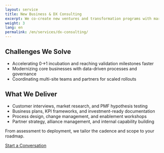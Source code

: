 ```yaml
---
layout: service
title: New Business & DX Consulting
excerpt: We co-create new ventures and transformation programs with market validation, KPI design, and operating models.
weight: 3
lang: en
permalink: /en/services/dx-consulting/
---
```


<h2 class="section-heading">Challenges We Solve</h2>
<ul>
  <li>Accelerating 0→1 incubation and reaching validation milestones faster</li>
  <li>Modernizing core businesses with data-driven processes and governance</li>
  <li>Coordinating multi-site teams and partners for scaled rollouts</li>
</ul>

<h2 class="section-heading mt-5">What We Deliver</h2>
<ul>
  <li>Customer interviews, market research, and PMF hypothesis testing</li>
  <li>Business plans, KPI frameworks, and investment-ready documentation</li>
  <li>Process design, change management, and enablement workshops</li>
  <li>Partner strategy, alliance management, and internal capability building</li>
</ul>

<div class="contact-card mt-5">
  <p class="mb-3">From assessment to deployment, we tailor the cadence and scope to your roadmap.</p>
  <a class="button button-primary" href="/en/contact/">Start a Conversation</a>
</div>
